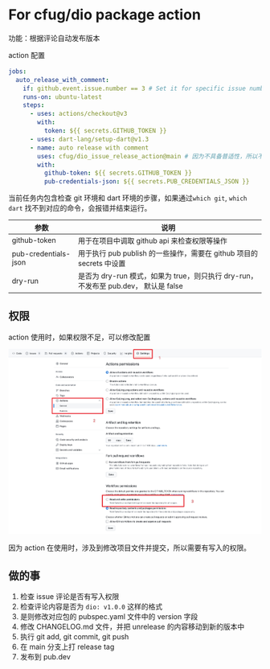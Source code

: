 # For cfug/dio package action

功能：根据评论自动发布版本

action 配置

```yml
jobs:
  auto_release_with_comment:
    if: github.event.issue.number == 3 # Set it for specific issue number
    runs-on: ubuntu-latest
    steps:
      - uses: actions/checkout@v3
        with:
          token: ${{ secrets.GITHUB_TOKEN }}
      - uses: dart-lang/setup-dart@v1.3
      - name: auto release with comment
        uses: cfug/dio_issue_release_action@main # 因为不具备普适性，所以不会发布到 github action market，直接使用 @ref 的方式引用
        with:
          github-token: ${{ secrets.GITHUB_TOKEN }}
          pub-credentials-json: ${{ secrets.PUB_CREDENTIALS_JSON }}
```

当前任务内包含检查 git 环境和 dart 环境的步骤，如果通过`which git`, `which dart` 找不到对应的命令，会报错并结束运行。

| 参数                 | 说明                                                                                 |
| -------------------- | ------------------------------------------------------------------------------------ |
| github-token         | 用于在项目中调取 github api 来检查权限等操作                                         |
| pub-credentials-json | 用于执行 pub publish 的一些操作，需要在 github 项目的 secrets 中设置                 |
| dry-run              | 是否为 dry-run 模式，如果为 true，则只执行 dry-run， 不发布至 pub.dev， 默认是 false |

## 权限

action 使用时，如果权限不足，可以修改配置

![img](assets/1.jpeg)

因为 action 在使用时，涉及到修改项目文件并提交，所以需要有写入的权限。

## 做的事

1. 检查 issue 评论是否有写入权限
2. 检查评论内容是否为 `dio: v1.0.0` 这样的格式
3. 是则修改对应包的 pubspec.yaml 文件中的 version 字段
4. 修改 CHANGELOG.md 文件，并把 unrelease 的内容移动到新的版本中
5. 执行 git add, git commit, git push
6. 在 main 分支上打 release tag
7. 发布到 pub.dev
